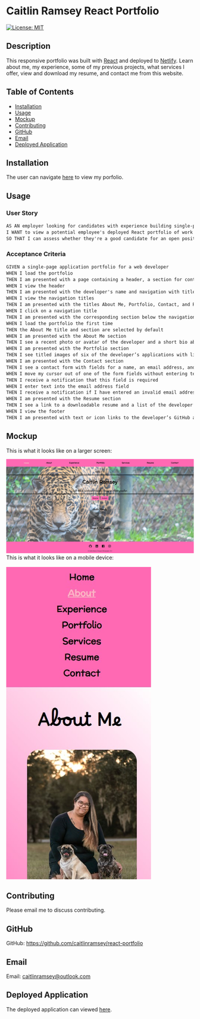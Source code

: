 # Caitlin Ramsey React Portfolio

[![License: MIT](https://img.shields.io/badge/License-MIT-yellow.svg)](https://opensource.org/licenses/MIT)

## Description
This responsive portfolio was built with [React](https://react.dev/) and deployed to [Netlify](https://www.netlify.com/?attr=homepage-modal). Learn about me, my experience, some of my previous projects, what services I offer, view and download my resume, and contact me from this website.

## Table of Contents
- [Installation](#installation)
- [Usage](#usage)
- [Mockup](#mockup)
- [Contributing](#contributing)
- [GitHub](#github)
- [Email](#email)
- [Deployed Application](#deployed-application)

## Installation
The user can navigate [here](https://doubledowncreations.netlify.app) to view my porfolio.

## Usage
### User Story

```md
AS AN employer looking for candidates with experience building single-page applications
I WANT to view a potential employee's deployed React portfolio of work samples
SO THAT I can assess whether they're a good candidate for an open position
```

### Acceptance Criteria 

```md
GIVEN a single-page application portfolio for a web developer
WHEN I load the portfolio
THEN I am presented with a page containing a header, a section for content, and a footer
WHEN I view the header
THEN I am presented with the developer's name and navigation with titles corresponding to different sections of the portfolio
WHEN I view the navigation titles
THEN I am presented with the titles About Me, Portfolio, Contact, and Resume, and the title corresponding to the current section is highlighted
WHEN I click on a navigation title
THEN I am presented with the corresponding section below the navigation without the page reloading and that title is highlighted
WHEN I load the portfolio the first time
THEN the About Me title and section are selected by default
WHEN I am presented with the About Me section
THEN I see a recent photo or avatar of the developer and a short bio about them
WHEN I am presented with the Portfolio section
THEN I see titled images of six of the developer’s applications with links to both the deployed applications and the corresponding GitHub repository
WHEN I am presented with the Contact section
THEN I see a contact form with fields for a name, an email address, and a message
WHEN I move my cursor out of one of the form fields without entering text
THEN I receive a notification that this field is required
WHEN I enter text into the email address field
THEN I receive a notification if I have entered an invalid email address
WHEN I am presented with the Resume section
THEN I see a link to a downloadable resume and a list of the developer’s proficiencies
WHEN I view the footer
THEN I am presented with text or icon links to the developer’s GitHub and LinkedIn profiles, and their profile on a third platform (Stack Overflow, Twitter) 
```

## Mockup
This is what it looks like on a larger screen:

<img alt="Screen Shot the Just Another Text Editor" src="./src/assets/site-ss-web.jpg">
<br />
This is what it looks like on a mobile device:
<br />
<br />
<img alt="Screen Shot the Just Another Text Editor" src="./src/assets/site-ss-mobile.jpg">

## Contributing
Please email me to discuss contributing.

## GitHub
GitHub: https://github.com/caitlinramsey/react-portfolio

## Email
Email: caitlinramsey@outlook.com

## Deployed Application
The deployed application can viewed [here](https://doubledowncreations.netlify.app).
